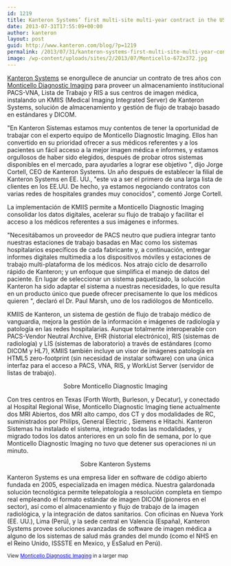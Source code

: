 ```yaml
---
id: 1219
title: Kanteron Systems’ first multi-site multi-year contract in the USA
date: 2013-07-31T17:55:09+00:00
author: kanteron
layout: post
guid: http://www.kanteron.com/blog/?p=1219
permalink: /2013/07/31/kanteron-systems-first-multi-site-multi-year-contract-in-the-usa/
image: /wp-content/uploads/sites/2/2013/07/Monticello-672x372.jpg
---
```

<a title="http://www.kanteron.com" href="http://www.kanteron.com" target="_blank">Kanteron Systems</a> se enorgullece de anunciar un contrato de tres años con <a title="http://monticellodiagnosticimaging.com" href="http://monticellodiagnosticimaging.com" target="_blank">Monticello Diagnostic Imaging</a> para proveer un almacenamiento institucional PACS-VNA, Lista de Trabajo y RIS a sus centros de imagen médica, instalando un KMIIS (Medical Imaging Integrated Server) de Kanteron Systems, solución de almacenamiento y gestión de flujo de trabajo basado en estándares y DICOM.

"En Kanteron Sistemas estamos muy contentos de tener la oportunidad de trabajar con el experto equipo de Monticello Diagnostic Imaging. Ellos han convertido en su prioridad ofrecer a sus médicos referentes y a los pacientes un fácil acceso a la mejor imagen médica e informes, y estamos orgullosos de haber sido elegidos, después de probar otros sistemas disponibles en el mercado, para ayudarles a lograr ese objetivo ", dijo Jorge Cortell, CEO de Kanteron Systems. Un año después de establecer la filial de Kanteron Systems en EE. UU., "este va a ser el primero de una larga lista de clientes en los EE.UU. De hecho, ya estamos negociando contratos con varias redes de hospitales grandes muy conocidos", comentó Jorge Cortell.

La implementación de KMIIS permite a Monticello Diagnostic Imaging consolidar los datos digitales, acelerar su flujo de trabajo y facilitar el acceso a los médicos referentes a sus imágenes e informes.

"Necesitábamos un proveedor de PACS neutro que pudiera integrar tanto nuestras estaciones de trabajo basadas en Mac como los sistemas hospitalarios específicos de cada fabricante y, a continuación, entregar informes digitales multimedia a los dispositivos móviles y estaciones de trabajo multi-plataforma de los médicos. Nos atrajo ciclo de desarrollo rápido de Kanteron; y un enfoque que simplifica el manejo de datos del paciente. En lugar de seleccionar un sistema paquetizado, la solución Kanteron ha sido adaptar el sistema a nuestras necesidades, lo que resulta en un producto único que puede ofrecer precisamente lo que los médicos quieren ", declaró el Dr. Paul Marsh, uno de los radiólogos de Monticello.

KMIIS de Kanteron, un sistema de gestión de flujo de trabajo médico de vanguardia, mejora la gestión de la información e imágenes de radiología y patología en las redes hospitalarias. Aunque totalmente interoperable con PACS-Vendor Neutral Archive, EHR (historial electrónico), RIS (sistemas de radiología) y LIS (sistemas de laboratorio) a través de estándares (como DICOM y HL7), KMIIS también incluye un visor de imágenes patología en HTML5 zero-footprint (sin necesidad de instalar software) con una única interfaz para el acceso a PACS, VNA, RIS, y WorkList Server (servidor de listas de trabajo).

<p style="text-align: center">
  Sobre Monticello Diagnostic Imaging
</p>

Con tres centros en Texas (Forth Worth, Burleson, y Decatur), y conectado al Hospital Regional Wise, Monticello Diagnostic Imaging tiene actualmente dos MRI Abiertos, dos MRI alto campo, dos CT y dos modalidades de RC, suministrados por Philips, General Electric , Siemens e Hitachi. Kanteron Sistemas ha instalado el sistema, integrado todas las modalidades, y migrado todos los datos anteriores en un solo fin de semana, por lo que Monticello Diagnostic Imaging no tuvo que detener sus operaciones ni un minuto.

<p style="text-align: center">
  Sobre Kanteron Systems
</p>

Kanteron Systems es una empresa líder en software de código abierto fundada en 2005, especializada en imagen médica. Nuestra galardonada solución tecnológica permite telepatología a resolución completa en tiempo real empleando el formato estándar de imagen DICOM (pioneros en el sector), así como el almacenamiento y flujo de trabajo de la imagen radiológica, y la integración de datos sanitarios. Con oficinas en Nueva York (EE. UU.), Lima (Perú), y la sede central en Valencia (España), Kanteron Systems provee soluciones avanzadas de software de imagen médica a alguno de los sistemas de salud más grandes del mundo (como el NHS en el Reino Unido, ISSSTE en Mexico, y EsSalud en Perú).

<small>View <a href="https://www.google.com/maps/ms?msa=0&msid=205321499680018009516.0004e2ab7c19f2b8e25e7&ie=UTF8&t=m&ll=32.916485,-97.237244&spn=0.806976,1.167297&z=9&source=embed" style="color:#0000FF;text-align:left">Monticello Diagnostic Imaging</a> in a larger map</small>